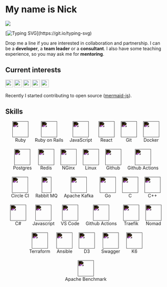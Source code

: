 <style>
  .skills img {
    filter: invert(1);
  }
</style>
<div align="left">

# My name is Nick

[![](https://visitcount.itsvg.in/api?id=nirname&label=Profile%20Views&color=0&icon=5&pretty=true)](https://visitcount.itsvg.in)

[![Typing SVG](https://readme-typing-svg.demolab.com?font=Fira+Code&size=18&duration=2000&pause=125&color=249bb3&multiline=true&width=500&height=75&lines=Hello!+Nice+to+meet+you.;I+have+been+programming+for+quite+a+time.;Feel+free+to+contact+me.)](https://git.io/typing-svg)

Drop me a line if you are interested in collaboration and partnership.
I can be a **developer**, a **team leader** or a **consultant**.
I also have some teaching experience, so you may ask me for **mentoring**.

## Current interests

<img src="https://img.shields.io/badge/Parsers_and_compilers-003049?style=flat-square" height=24 />
<img src="https://img.shields.io/badge/Infrastructure-8300c4?style=flat-square" height=24 />
<img src="https://img.shields.io/badge/Websites-fcbf49?style=flat-square" height=24 />
<img src="https://img.shields.io/badge/Data_visuzlization-1cb08f?style=flat-square" height=24 />
<img src="https://img.shields.io/badge/Computer_graphics-d62828?style=flat-square" height=24 />

Recently I started contributing to open source ([mermaid-js](https://github.com/mermaid-js/mermaid)).

## Skills

<div class="skills" style="display: flex; flex-wrap: wrap; justify-content: center; text-align: center; gap: 20px;">
<!-- <p align="left"> -->
<div width="80" height="80" margin="10"> <img src="https://simpleicons.org/icons/ruby.svg"             width="50" height="50">  <div>Ruby             </div></div>
<div width="80" height="80" margin="10"> <img src="https://simpleicons.org/icons/rubyonrails.svg"      width="50" height="50">  <div>Ruby on Rails    </div></div>
<div width="80" height="80" margin="10"> <img src="https://simpleicons.org/icons/javascript.svg"       width="50" height="50">  <div>JavaScript       </div></div>
<div width="80" height="80" margin="10"> <img src="https://simpleicons.org/icons/react.svg"            width="50" height="50">  <div>React            </div></div>
<div width="80" height="80" margin="10"> <img src="https://simpleicons.org/icons/git.svg"              width="50" height="50">  <div>Git              </div></div>
<div width="80" height="80" margin="10"> <img src="https://simpleicons.org/icons/docker.svg"           width="50" height="50">  <div>Docker           </div></div>
<div width="80" height="80" margin="10"> <img src="https://simpleicons.org/icons/postgresql.svg"       width="50" height="50">  <div>Postgres         </div></div>
<div width="80" height="80" margin="10"> <img src="https://simpleicons.org/icons/redis.svg"            width="50" height="50">  <div>Redis            </div></div>
<div width="80" height="80" margin="10"> <img src="https://simpleicons.org/icons/nginx.svg"            width="50" height="50">  <div>NGinx            </div></div>
<div width="80" height="80" margin="10"> <img src="https://simpleicons.org/icons/linux.svg"            width="50" height="50">  <div>Linux            </div></div>
<div width="80" height="80" margin="10"> <img src="https://simpleicons.org/icons/github.svg"           width="50" height="50">  <div>Github           </div></div>
<div width="80" height="80" margin="10"> <img src="https://simpleicons.org/icons/githubactions.svg"    width="50" height="50">  <div>Github Actions   </div></div>
<div width="80" height="80" margin="10"> <img src="https://simpleicons.org/icons/circleci.svg"         width="50" height="50">  <div>Circle CI        </div></div>
<div width="80" height="80" margin="10"> <img src="https://simpleicons.org/icons/rabbitmq.svg"         width="30" height="50">  <div>Rabbit MQ        </div></div>
<div width="80" height="80" margin="10"> <img src="https://simpleicons.org/icons/apachekafka.svg"      width="50" height="50">  <div>Apache Kafka     </div></div>
<div width="80" height="80" margin="10"> <img src="https://simpleicons.org/icons/go.svg"               width="50" height="50">  <div>Go               </div></div>
<div width="80" height="80" margin="10"> <img src="https://simpleicons.org/icons/c.svg"                width="50" height="50">  <div>C                </div></div>
<div width="80" height="80" margin="10"> <img src="https://simpleicons.org/icons/cplusplus.svg"        width="50" height="50">  <div>C++              </div></div>
<div width="80" height="80" margin="10"> <img src="https://simpleicons.org/icons/csharp.svg"           width="50" height="50">  <div>C#               </div></div>
<div width="80" height="80" margin="10"> <img src="https://simpleicons.org/icons/javascript.svg"       width="50" height="50">  <div>Javascript       </div></div>
<div width="80" height="80" margin="10"> <img src="https://simpleicons.org/icons/visualstudiocode.svg" width="50" height="50">  <div>VS Code          </div></div>
<div width="80" height="80" margin="10"> <img src="https://simpleicons.org/icons/githubactions.svg"    width="50" height="50">  <div>Github Actions   </div></div>
<div width="80" height="80" margin="10"> <img src="https://simpleicons.org/icons/traefikproxy.svg"     width="50" height="50">  <div>Traefik          </div></div>
<div width="80" height="80" margin="10"> <img src="https://simpleicons.org/icons/nomad.svg"            width="50" height="50">  <div>Nomad            </div></div>
<div width="80" height="80" margin="10"> <img src="https://simpleicons.org/icons/terraform.svg"        width="50" height="50">  <div>Terraform        </div></div>
<div width="80" height="80" margin="10"> <img src="https://simpleicons.org/icons/ansible.svg"          width="50" height="50">  <div>Ansible          </div></div>
<div width="80" height="80" margin="10"> <img src="https://simpleicons.org/icons/d3dotjs.svg"          width="50" height="50">  <div>D3               </div></div>
<div width="80" height="80" margin="10"> <img src="https://simpleicons.org/icons/swagger.svg"          width="50" height="50">  <div>Swagger          </div></div>
<div width="80" height="80" margin="10"> <img src="https://simpleicons.org/icons/k6.svg"               width="50" height="50">  <div>K6               </div></div>
<div width="80" height="80" margin="10"> <img src="https://simpleicons.org/icons/apache.svg"           width="50" height="50">  <div>Apache Benchmark </div></div>
</div>
<!-- </p> -->

</div>